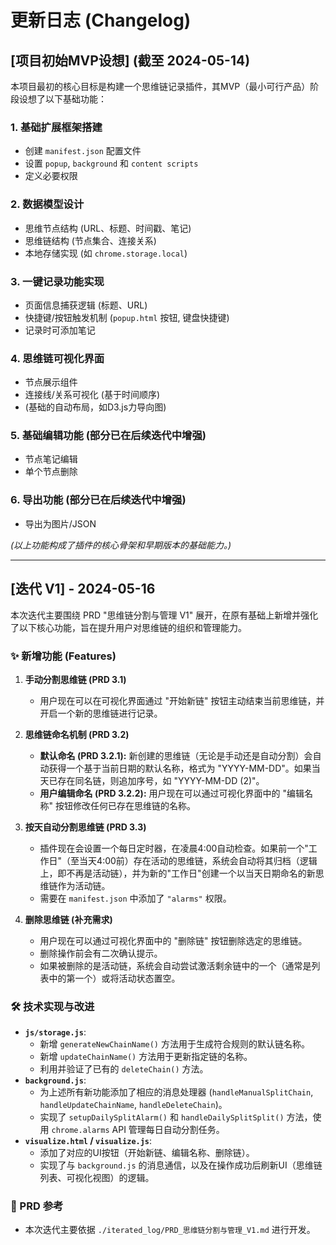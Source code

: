 # 更新日志 (Changelog)

## [项目初始MVP设想] (截至 2024-05-14)

本项目最初的核心目标是构建一个思维链记录插件，其MVP（最小可行产品）阶段设想了以下基础功能：

### 1. 基础扩展框架搭建
*   创建 `manifest.json` 配置文件
*   设置 `popup`, `background` 和 `content scripts`
*   定义必要权限

### 2. 数据模型设计
*   思维节点结构 (URL、标题、时间戳、笔记)
*   思维链结构 (节点集合、连接关系)
*   本地存储实现 (如 `chrome.storage.local`)

### 3. 一键记录功能实现
*   页面信息捕获逻辑 (标题、URL)
*   快捷键/按钮触发机制 (`popup.html` 按钮, 键盘快捷键)
*   记录时可添加笔记

### 4. 思维链可视化界面
*   节点展示组件
*   连接线/关系可视化 (基于时间顺序)
*   (基础的自动布局，如D3.js力导向图)

### 5. 基础编辑功能 (部分已在后续迭代中增强)
*   节点笔记编辑
*   单个节点删除

### 6. 导出功能 (部分已在后续迭代中增强)
*   导出为图片/JSON

*(以上功能构成了插件的核心骨架和早期版本的基础能力。)*

---

## [迭代 V1] - 2024-05-16

本次迭代主要围绕 PRD "思维链分割与管理 V1" 展开，在原有基础上新增并强化了以下核心功能，旨在提升用户对思维链的组织和管理能力。

### ✨ 新增功能 (Features)

1.  **手动分割思维链 (PRD 3.1)**
    *   用户现在可以在可视化界面通过 "开始新链" 按钮主动结束当前思维链，并开启一个新的思维链进行记录。

2.  **思维链命名机制 (PRD 3.2)**
    *   **默认命名 (PRD 3.2.1):** 新创建的思维链（无论是手动还是自动分割）会自动获得一个基于当前日期的默认名称，格式为 "YYYY-MM-DD"。如果当天已存在同名链，则追加序号，如 "YYYY-MM-DD (2)"。
    *   **用户编辑命名 (PRD 3.2.2):** 用户现在可以通过可视化界面中的 "编辑名称" 按钮修改任何已存在思维链的名称。

3.  **按天自动分割思维链 (PRD 3.3)**
    *   插件现在会设置一个每日定时器，在凌晨4:00自动检查。如果前一个"工作日"（至当天4:00前）存在活动的思维链，系统会自动将其归档（逻辑上，即不再是活动链），并为新的"工作日"创建一个以当天日期命名的新思维链作为活动链。
    *   需要在 `manifest.json` 中添加了 `"alarms"` 权限。

4.  **删除思维链 (补充需求)**
    *   用户现在可以通过可视化界面中的 "删除链" 按钮删除选定的思维链。
    *   删除操作前会有二次确认提示。
    *   如果被删除的是活动链，系统会自动尝试激活剩余链中的一个（通常是列表中的第一个）或将活动状态置空。

### 🛠️ 技术实现与改进

*   **`js/storage.js`**:
    *   新增 `generateNewChainName()` 方法用于生成符合规则的默认链名称。
    *   新增 `updateChainName()` 方法用于更新指定链的名称。
    *   利用并验证了已有的 `deleteChain()` 方法。
*   **`background.js`**:
    *   为上述所有新功能添加了相应的消息处理器 (`handleManualSplitChain`, `handleUpdateChainName`, `handleDeleteChain`)。
    *   实现了 `setupDailySplitAlarm()` 和 `handleDailySplitSplit()` 方法，使用 `chrome.alarms` API 管理每日自动分割任务。
*   **`visualize.html` / `visualize.js`**:
    *   添加了对应的UI按钮（开始新链、编辑名称、删除链）。
    *   实现了与 `background.js` 的消息通信，以及在操作成功后刷新UI（思维链列表、可视化视图）的逻辑。

### 📝 PRD 参考
*   本次迭代主要依据 `./iterated_log/PRD_思维链分割与管理_V1.md` 进行开发。 